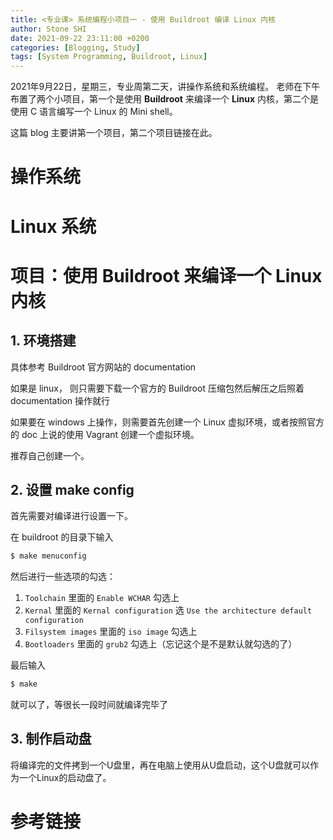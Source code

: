 ```yaml
---
title: <专业课> 系统编程小项目一 - 使用 Buildroot 编译 Linux 内核
author: Stone SHI
date: 2021-09-22 23:11:00 +0200
categories: [Blogging, Study]
tags: [System Programming, Buildroot, Linux]
---
```


2021年9月22日，星期三，专业周第二天，讲操作系统和系统编程。 老师在下午布置了两个小项目，第一个是使用 **Buildroot** 来编译一个 **Linux** 内核，第二个是使用 C 语言编写一个 Linux 的 Mini shell。

这篇 blog 主要讲第一个项目，第二个项目链接在此。

# 操作系统

# Linux 系统

# 项目：使用 Buildroot 来编译一个 Linux 内核

## 1. 环境搭建

具体参考 Buildroot 官方网站的 documentation

如果是 linux， 则只需要下载一个官方的 Buildroot 压缩包然后解压之后照着 documentation 操作就行

如果要在 windows 上操作，则需要首先创建一个 Linux 虚拟环境，或者按照官方的 doc 上说的使用 Vagrant 创建一个虚拟环境。

推荐自己创建一个。

## 2. 设置 make config

首先需要对编译进行设置一下。

在 buildroot 的目录下输入

```sh
$ make menuconfig
```

然后进行一些选项的勾选：

1. `Toolchain` 里面的 `Enable WCHAR` 勾选上
2. `Kernal` 里面的 `Kernal configuration` 选 `Use the architecture default configuration`
3. `Filsystem images` 里面的 `iso image` 勾选上
4. `Bootloaders` 里面的 `grub2` 勾选上（忘记这个是不是默认就勾选的了）

最后输入

```sh
$ make
```

就可以了，等很长一段时间就编译完毕了

## 3. 制作启动盘

将编译完的文件拷到一个U盘里，再在电脑上使用从U盘启动，这个U盘就可以作为一个Linux的启动盘了。

# 参考链接
